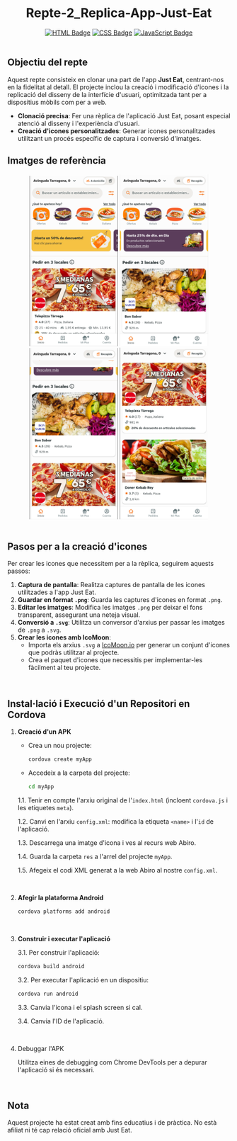 <div align="center">
  <h1>Repte-2_Replica-App-Just-Eat</h1>
  <a href="#"><img src="https://img.shields.io/badge/HTML-%23E34F26.svg?logo=html5&logoColor=white" alt="HTML Badge"/></a>
  <a href="#"><img src="https://img.shields.io/badge/CSS-1572B6?logo=css3&logoColor=fff" alt="CSS Badge"/></a>
  <a href="#"><img src="https://img.shields.io/badge/JavaScript-F7DF1E?logo=javascript&logoColor=000" alt="JavaScript Badge"/></a>
</div>

<br>

## Objectiu del repte
Aquest repte consisteix en clonar una part de l'app **Just Eat**, centrant-nos en la fidelitat al detall. El projecte inclou la creació i modificació d'icones i la replicació del disseny de la interfície d'usuari, optimitzada tant per a dispositius mòbils com per a web.

- **Clonació precisa**: Fer una rèplica de l'aplicació Just Eat, posant especial atenció al disseny i l'experiència d'usuari.
- **Creació d'icones personalitzades**: Generar icones personalitzades utilitzant un procés específic de captura i conversió d'imatges.

## Imatges de referència
<div align="center">
  <img src="imatges-je/je1.png" alt="Imatge 1" width="200"/>
  <img src="imatges-je/je2.png" alt="Imatge 2" width="200"/>
  <img src="imatges-je/je3.png" alt="Imatge 3" width="200"/>
  <img src="imatges-je/je4.png" alt="Imatge 4" width="200"/>
</div>

<br>

## Pasos per a la creació d'icones

Per crear les icones que necessitem per a la rèplica, seguirem aquests passos:

1. **Captura de pantalla**: Realitza captures de pantalla de les icones utilitzades a l'app Just Eat.
2. **Guardar en format `.png`**: Guarda les captures d'icones en format `.png`.
3. **Editar les imatges**: Modifica les imatges `.png` per deixar el fons transparent, assegurant una neteja visual.
4. **Conversió a `.svg`**: Utilitza un conversor d'arxius per passar les imatges de `.png` a `.svg`.
5. **Crear les icones amb IcoMoon**:
   - Importa els arxius `.svg` a [IcoMoon.io](https://icomoon.io) per generar un conjunt d'icones que podràs utilitzar al projecte.
   - Crea el paquet d'icones que necessitis per implementar-les fàcilment al teu projecte.

<br>

## Instal·lació i Execució d'un Repositori en Cordova

1. **Creació d'un APK**
   - Crea un nou projecte:
     ```bash
     cordova create myApp
     ```
   - Accedeix a la carpeta del projecte:
     ```bash
     cd myApp
     ```

   1.1. Tenir en compte l'arxiu original de l'`index.html` (incloent `cordova.js` i les etiquetes `meta`).

   1.2. Canvi en l'arxiu `config.xml`: modifica la etiqueta `<name>` i l'`id` de l'aplicació.

   1.3. Descarrega una imatge d'icona i ves al recurs web Abiro.

   1.4. Guarda la carpeta `res` a l'arrel del projecte `myApp`.

   1.5. Afegeix el codi XML generat a la web Abiro al nostre `config.xml`.

   <br>

2. **Afegir la plataforma Android**
   ```bash
   cordova platforms add android
   ```

   <br>

3. **Construir i executar l'aplicació**

   3.1. Per construir l'aplicació:
   ```bash
   cordova build android
   ```

   3.2. Per executar l'aplicació en un dispositiu:
   ```bash
   cordova run android
   ```
   
   3.3. Canvia l'icona i el splash screen si cal.

   3.4. Canvia l'ID de l'aplicació.

<br>

4. Debuggar l'APK
   
   Utilitza eines de debugging com Chrome DevTools per a depurar l'aplicació si és necessari.

<br>

## Nota
Aquest projecte ha estat creat amb fins educatius i de pràctica. No està afiliat ni té cap relació oficial amb Just Eat.
